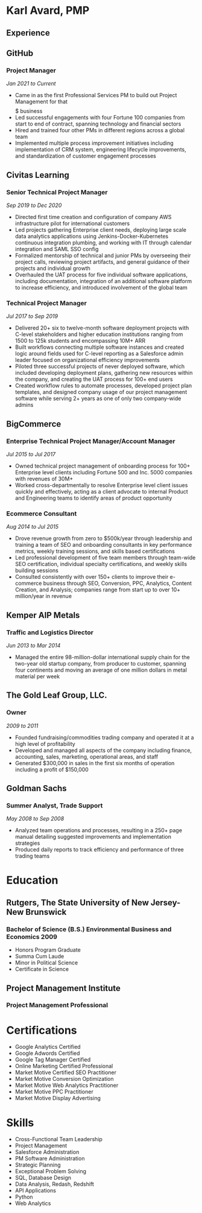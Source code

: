 # Karl Avard, PMP

## Experience

## GitHub
### Project Manager
_Jan 2021 to Current_

- Came in as the first Professional Services PM to build out Project Management for that $$$$$ business
- Led successful engagements with four Fortune 100 companies from start to end of contract, spanning technology and financial sectors
- Hired and trained four other PMs in different regions across a global team
- Implemented multiple process improvement initiatives including implementation of CRM system, engineering lifecycle improvements, and standardization of customer engagement processes

## Civitas Learning
### Senior Technical Project Manager
_Sep 2019 to Dec 2020_

-	Directed first time creation and configuration of company AWS infrastructure pilot for international customers
-	Led projects gathering Enterprise client needs, deploying large scale data analytics applications using Jenkins-Docker-Kubernetes continuous integration plumbing, and working with IT through calendar integration and SAML SSO config
-	Formalized mentorship of technical and junior PMs by overseeing their project calls, reviewing project artifacts, and general guidance of their projects and individual growth
-	Overhauled the UAT process for five individual software applications, including documentation, integration of an additional software platform to increase efficiency, and introduced involvement of the global team 

### Technical Project Manager
_Jul 2017 to Sep 2019_

-	Delivered 20+ six to twelve-month software deployment projects with C-level stakeholders and higher education institutions ranging from 1500 to 125k students and encompassing 10M+ ARR
-	Built workflows connecting multiple software instances and created logic around fields used for C-level reporting as a Salesforce admin leader focused on organizational efficiency improvements
-	Piloted three successful projects of never deployed software, which included developing deployment plans, gathering new resources within the company, and creating the UAT process for 100+ end users 
-	Created workflow rules to automate processes, developed project plan templates, and designed company usage of our project management software while serving 2+ years as one of only two company-wide admins

## BigCommerce
### Enterprise Technical Project Manager/Account Manager
_Jul 2015 to Jul 2017_

- Owned technical project management of onboarding process for 100+ Enterprise level clients including Fortune 500 and Inc. 5000 companies with revenues of 30M+  
- Worked cross-departmentally to resolve Enterprise level client issues quickly and effectively, acting as a client advocate to internal Product and Engineering teams to identify areas of product opportunity

### Ecommerce Consultant
_Aug 2014 to Jul 2015_

- Drove revenue growth from zero to $500k/year through leadership and training a team of SEO and onboarding consultants in key performance metrics, weekly training sessions, and skills based certifications
- Led professional development of five team members through team-wide SEO certification, individual specialty certifications, and weekly skills building sessions  
- Consulted consistently with over 150+ clients to improve their e-commerce business through SEO, Conversion, PPC, Analytics, Content Creation, and Analysis; companies range from start up to over 10+ million/year in revenue 

## Kemper AIP Metals
### Traffic and Logistics Director
_Jun 2013 to Mar 2014_

- Managed the entire 98-million-dollar international supply chain for the two-year old startup company, from producer to customer, spanning four continents and moving an average of one million dollars in metal material per week

## The Gold Leaf Group, LLC.
### Owner
_2009 to 2011_

- Founded fundraising/commodities trading company and operated it at a high level of profitability
- Developed and managed all aspects of the company including finance, accounting, sales, marketing, operational areas, and staff
- Generated $300,000 in sales in the first six months of operation including a profit of $150,000

## Goldman Sachs
### Summer Analyst, Trade Support
_May 2008 to Sep 2008_

- Analyzed team operations and processes, resulting in a 250+ page manual detailing suggested improvements and implementation strategies
- Produced daily reports to track efficiency and performance of three trading teams

# Education

## Rutgers, The State University of New Jersey-New Brunswick
### Bachelor of Science (B.S.) Environmental Business and Economics 2009
- Honors Program Graduate
- Summa Cum Laude
- Minor in Political Science
- Certificate in Science
               
## Project Management Institute
### Project Management Professional

# Certifications

- Google Analytics Certified
- Google Adwords Certified
- Google Tag Manager Certified
- Online Marketing Certified Professional
- Market Motive Certified SEO Practitioner
- Market Motive Conversion Optimization
- Market Motive Web Analytics Practitioner
- Market Motive PPC Practitioner
- Market Motive Display Advertising

# Skills

- Cross-Functional Team Leadership
- Project Management
- Salesforce Administration
- PM Software Administration
- Strategic Planning
- Exceptional Problem Solving
- SQL, Database Design
- Data Analysis, Redash, Redshift
- API Applications
- Python
- Web Analytics
